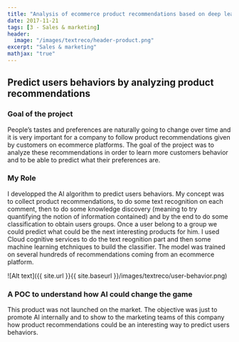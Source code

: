 ```yaml
---
title: "Analysis of ecommerce product recommendations based on deep learning"
date: 2017-11-21
tags: [3 - Sales & marketing]
header:
  image: "/images/textreco/header-product.png"
excerpt: "Sales & marketing"
mathjax: "true"
---
```


## Predict users behaviors by analyzing product recommendations

### Goal of the project
People’s tastes and preferences are naturally going to change over time and it is very important for a company to follow product recommendations given by customers on ecommerce platforms. The goal of the project was to analyze these recommendations in order to learn more customers behavior and to be able to predict what their preferences are.

### My Role
I developped the AI algorithm to predict users behaviors.
My concept was to collect product recommendations, to do some text recognition on each comment, then to do some knowledge discovery (meaning to try quantifying the notion of information contained) and by the end to do some classification to obtain users groups. Once a user belong to a group we could predict what could be the next interesting products for him.
I used Cloud cognitive services to do the text reognition part and then some machine learning etchniques to build the classifier.
The model was trained on several hundreds of recommendations coming from an ecommerce platform. 

![Alt text]({{ site.url }}{{ site.baseurl }}/images/textreco/user-behavior.png)

### A POC to understand how AI could change the game
This product was not launched on the market. 
The objective was just to promote AI internally and to show to the marketing teams of this company how product recommendations could be an interesting way to predict users behaviors.
